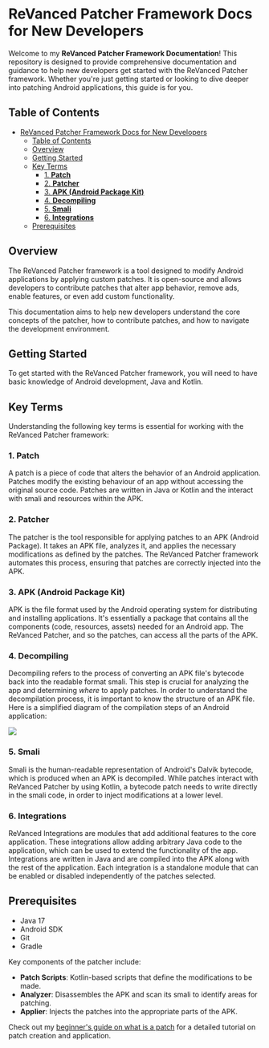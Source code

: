 # ReVanced Patcher Framework Docs for New Developers

Welcome to my **ReVanced Patcher Framework Documentation**! This repository is designed to provide comprehensive documentation and guidance to help new developers get started with the ReVanced Patcher framework. Whether you're just getting started or looking to dive deeper into patching Android applications, this guide is for you.

## Table of Contents

- [ReVanced Patcher Framework Docs for New Developers](#revanced-patcher-framework-docs-for-new-developers)
  - [Table of Contents](#table-of-contents)
  - [Overview](#overview)
  - [Getting Started](#getting-started)
  - [Key Terms](#key-terms)
    - [1. **Patch**](#1-patch)
    - [2. **Patcher**](#2-patcher)
    - [3. **APK (Android Package Kit)**](#3-apk-android-package-kit)
    - [4. **Decompiling**](#4-decompiling)
    - [5. **Smali**](#5-smali)
    - [6. **Integrations**](#6-integrations)
  - [Prerequisites](#prerequisites)

## Overview

The ReVanced Patcher framework is a tool designed to modify Android applications by applying custom patches. It is open-source and allows developers to contribute patches that alter app behavior, remove ads, enable features, or even add custom functionality.

This documentation aims to help new developers understand the core concepts of the patcher, how to contribute patches, and how to navigate the development environment.

## Getting Started

To get started with the ReVanced Patcher framework, you will need to have basic knowledge of Android development, Java and Kotlin.

## Key Terms

Understanding the following key terms is essential for working with the ReVanced Patcher framework:

### 1. **Patch**
A patch is a piece of code that alters the behavior of an Android application. Patches modify the existing behaviour of an app without accessing the original source code. Patches are written in Java or Kotlin and the interact with smali and resources within the APK.

### 2. **Patcher**
The patcher is the tool responsible for applying patches to an APK (Android Package). It takes an APK file, analyzes it, and applies the necessary modifications as defined by the patches. The ReVanced Patcher framework automates this process, ensuring that patches are correctly injected into the APK.

### 3. **APK (Android Package Kit)**
APK is the file format used by the Android operating system for distributing and installing applications. It's essentially a package that contains all the components (code, resources, assets) needed for an Android app. The ReVanced Patcher, and so the patches, can access all the parts of the APK.

### 4. **Decompiling**
Decompiling refers to the process of converting an APK file's bytecode back into the readable format smali. This step is crucial for analyzing the app and determining _where_ to apply patches. In order to understand the decompilation process, it is important to know the structure of an APK file. Here is a simplified diagram of the compilation steps of an Android application:

![](https://www.researchgate.net/publication/339568697/figure/fig1/AS:863773535510528@1582951067405/Compilation-steps-of-an-Android-application.jpg)

### 5. **Smali**
Smali is the human-readable representation of Android's Dalvik bytecode, which is produced when an APK is decompiled. While patches interact with ReVanced Patcher by using Kotlin, a bytecode patch needs to write directly in the smali code, in order to inject modifications at a lower level.

### 6. **Integrations**
ReVanced Integrations are modules that add additional features to the core application. These integrations allow adding arbitrary Java code to the application, which can be used to extend the functionality of the app. Integrations are written in Java and are compiled into the APK along with the rest of the application. Each integration is a standalone module that can be enabled or disabled independently of the patches selected.


## Prerequisites

- Java 17
- Android SDK
- Git
- Gradle

Key components of the patcher include:

- **Patch Scripts**: Kotlin-based scripts that define the modifications to be made.
- **Analyzer**: Disassembles the APK and scan its smali to identify areas for patching.
- **Applier**: Injects the patches into the appropriate parts of the APK.

Check out my [beginner's guide on what is a patch](docs/patch.md) for a detailed tutorial on patch creation and application.